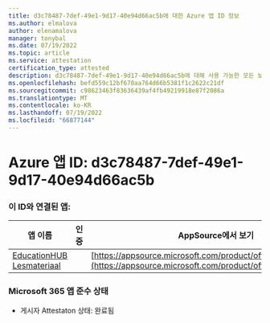 ```yaml
---
title: d3c78487-7def-49e1-9d17-40e94d66ac5b에 대한 Azure 앱 ID 정보
ms.author: elmalova
author: elenamalova
manager: tonybal
ms.date: 07/19/2022
ms.topic: article
ms.service: attestation
certification_type: attested
description: d3c78487-7def-49e1-9d17-40e94d66ac5b에 대해 사용 가능한 모든 보안 및 규정 준수 정보입니다.
ms.openlocfilehash: befd559c12bf670aa764d66b5381f1c2622c21df
ms.sourcegitcommit: c98623463f83636439af4fb49219918e87f2086a
ms.translationtype: MT
ms.contentlocale: ko-KR
ms.lasthandoff: 07/19/2022
ms.locfileid: "66877144"
---
```

# <a name="azure-app-id-d3c78487-7def-49e1-9d17-40e94d66ac5b"></a>Azure 앱 ID: d3c78487-7def-49e1-9d17-40e94d66ac5b


### <a name="apps-associated-with-this-id"></a>이 ID와 연결된 앱:
| **앱 이름** | **인증** | **AppSource에서 보기** |
|--------------|---------------|-----------------------|
| [EducationHUB Lesmateriaal](../forward/WA200004326.md) |  | [https://appsource.microsoft.com/product/office/WA200004326](https://appsource.microsoft.com/product/office/WA200004326) |

### <a name="microsoft-365-app-compliance-status"></a>Microsoft 365 앱 준수 상태
- 게시자 Attestaton 상태: 완료됨
